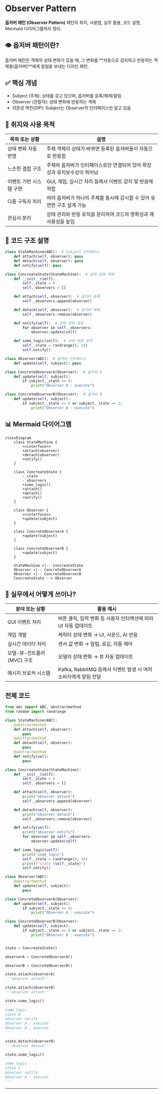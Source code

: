 # Observer Pattern
**옵저버 패턴 (Observer Pattern)** 패턴의 취지, 사용법, 실무 활용, 코드 설명, Mermaid 다이어그램까지 정리.

## 👁️ 옵저버 패턴이란?
옵저버 패턴은 객체의 상태 변화가 있을 때, 그 변화를 **자동으로 감지하고 반응하는 객체들(옵저버)**에게 알림을 보내는 디자인 패턴.
## ✅ 핵심 개념
- Subject (주체): 상태를 갖고 있으며, 옵저버를 등록/해제/알림
- Observer (관찰자): 상태 변화에 반응하는 객체
- 의존성 역전(DIP): Subject는 Observer의 인터페이스만 알고 있음

## 🧠 취지와 사용 목적
| 목적 또는 상황             | 설명                                                                 |
|----------------------------|----------------------------------------------------------------------|
| 상태 변화 자동 반영         | 주체 객체의 상태가 바뀌면 등록된 옵저버들이 자동으로 반응함               |
| 느슨한 결합 구조            | 주체와 옵저버가 인터페이스로만 연결되어 있어 확장성과 유지보수성이 뛰어남   |
| 이벤트 기반 시스템 구현     | GUI, 게임, 실시간 처리 등에서 이벤트 감지 및 반응에 적합                   |
| 다중 구독자 처리            | 여러 옵저버가 하나의 주체를 동시에 감시할 수 있어 유연한 구조 설계 가능     |
| 관심사 분리                 | 상태 관리와 반응 로직을 분리하여 코드의 명확성과 재사용성을 높임           |



## 🧪 코드 구조 설명
```python
class StateMachine(ABC):  # Subject 인터페이스
    def attach(self, observer): pass
    def detach(self, observer): pass
    def notify(self): pass

class ConcreateState(StateMachine):  # 실제 상태 객체
    def __init__(self):
        self._state = 0
        self._observers = []

    def attach(self, observer):  # 옵저버 등록
        self._observers.append(observer)

    def detach(self, observer):  # 옵저버 해제
        self._observers.remove(observer)

    def notify(self):  # 상태 변화 알림
        for observer in self._observers:
            observer.update(self)

    def some_logic(self):  # 상태 변경 로직
        self._state = randrange(0, 10)
        self.notify()

class Observer(ABC):  # 옵저버 인터페이스
    def update(self, subject): pass

class ConcreteObserverA(Observer):  # 옵저버 A
    def update(self, subject):
        if subject._state <= 9:
            print("Observer A : execute")

class ConcreteObserverB(Observer):  # 옵저버 B
    def update(self, subject):
        if subject._state == 0 or subject._state == 2:
            print("Observer B : execute")
```


## 📊 Mermaid 다이어그램
```mermaid
classDiagram
    class StateMachine {
        <<interface>>
        +attach(observer)
        +detach(observer)
        +notify()
    }

    class ConcreateState {
        -_state
        -_observers
        +some_logic()
        +attach()
        +detach()
        +notify()
    }

    class Observer {
        <<interface>>
        +update(subject)
    }

    class ConcreteObserverA {
        +update(subject)
    }

    class ConcreteObserverB {
        +update(subject)
    }

    StateMachine <|-- ConcreateState
    Observer <|-- ConcreteObserverA
    Observer <|-- ConcreteObserverB
    ConcreateState --> Observer
```

## 🧠 실무에서 어떻게 쓰이나?
| 분야 또는 상황             | 활용 예시                                                              |
|----------------------------|------------------------------------------------------------------------|
| GUI 이벤트 처리            | 버튼 클릭, 입력 변화 등 사용자 인터랙션에 따라 UI 자동 업데이트             |
| 게임 개발                  | 캐릭터 상태 변화 → UI, 사운드, AI 반응                                 |
| 실시간 데이터 처리          | 센서 값 변화 → 알림, 로깅, 자동 제어                                    |
| 모델-뷰-컨트롤러(MVC) 구조 | 모델의 상태 변화 → 뷰 자동 업데이트                                     |
| 메시지 브로커 시스템        | Kafka, RabbitMQ 등에서 이벤트 발생 시 여러 소비자에게 알림 전달             |


## 전체 코드
```python
from abc import ABC, abstractmethod
from random import randrange

class StateMachine(ABC):
    @abstractmethod
    def attach(self, observer):
        pass
    @abstractmethod
    def detach(self, observer):
        pass
    @abstractmethod
    def notify(sel):
        pass

class ConcreateState(StateMachine):
    def __init__(self):
        self._state = 0
        self._observers = []

    def attach(self, observer):
        print("observer attach")
        self._observers.append(observer)

    def detach(self, observer):
        print("observer detach")
        self._observers.remove(observer)

    def notify(self):
        print("observer notify")
        for observer in self._observers:
            observer.update(self)

    def some_logic(self):
        print("some_logic")
        self._state = randrange(0, 10)
        print(f"state {self._state}")
        self.notify()

class Observer(ABC):
    @abstractmethod
    def update(self, subject):
        pass

class ConcreteObserverA(Observer):
    def update(self, subject):
        if subject._state <= 9:
            print("Observer A : execute")

class ConcreteObserverB(Observer):
    def update(self, subject):
        if subject._state == 0 or subject._state == 2:
            print("Observer B : execute")


state = ConcreateState()

observerA = ConcreteObserverA()

observerB = ConcreteObserverB()

state.attach(observerA)
'''observer attach'''

state.attach(observerB)
'''observer attach'''

state.some_logic()
'''
some_logic
state 0
observer notify
Observer A : execute
Observer B : execute
'''

state.detach(observerB)
'''observer detach'''

state.some_logic()
'''
some_logic
state 1
observer notify
Observer A : execute
'''

```

---
